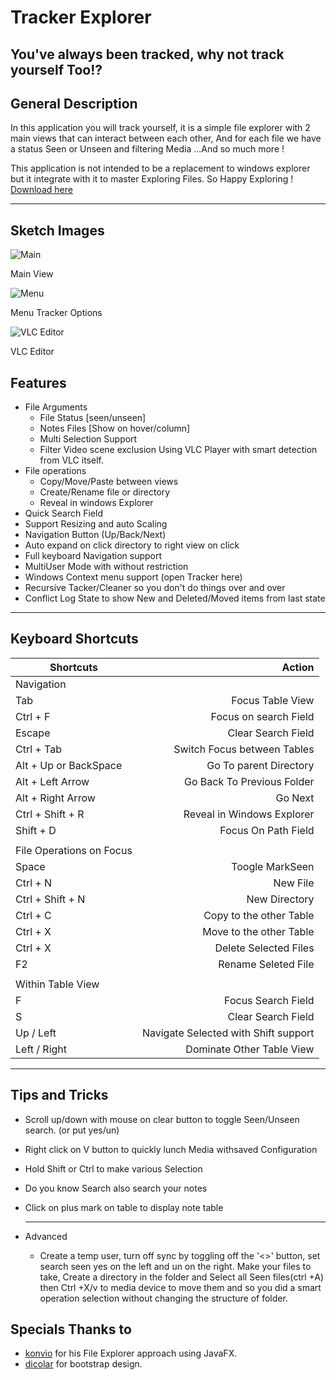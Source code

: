 # Tracker Explorer

## You've always been tracked, why not track yourself Too!?

## General Description

In this application you will track yourself, it is a simple file explorer with 2 main views that can interact between each other, And for each file we have a status Seen or Unseen and filtering Media ...And so much more !

This application is not intended to be a replacement to windows explorer but it integrate with it to master Exploring Files.
So Happy Exploring ! [Download here](https://github.com/Ahmad-Said/tracker-explorer/releases/latest)

***

## Sketch Images

![Main](https://i.imgur.com/Bd63Udx.png)

Main View

![Menu](https://i.imgur.com/Z7MCijy.png)

Menu Tracker Options

![VLC Editor](https://i.imgur.com/hlV98fa.png)

VLC Editor

## Features

* File Arguments
  * File Status [seen/unseen]
  * Notes Files [Show on hover/column]
  * Multi Selection Support
  * Filter Video scene exclusion Using VLC Player with smart detection from VLC itself.
* File operations
  * Copy/Move/Paste between views
  * Create/Rename file or directory
  * Reveal in windows Explorer
* Quick Search Field
* Support Resizing and auto Scaling
* Navigation Button (Up/Back/Next)
* Auto expand on click directory to right view on click
* Full keyboard Navigation support
* MultiUser Mode with without restriction
* Windows Context menu support (open Tracker here)
* Recursive Tacker/Cleaner so you don't do things over and over
* Conflict Log State to show New and Deleted/Moved items from last state

***

## Keyboard Shortcuts

| Shortcuts | Action |
| --------- | ------:|
| Navigation| |
| Tab|Focus Table View
|Ctrl + F | Focus on search Field|
|Escape | Clear Search Field|
|Ctrl + Tab | Switch Focus between Tables|
|Alt + Up or BackSpace | Go To parent Directory|
|Alt + Left Arrow | Go Back To Previous Folder|
|Alt + Right Arrow | Go Next|
|Ctrl + Shift + R | Reveal in Windows Explorer|
|Shift + D | Focus On Path Field|
|||
|File Operations on Focus | |
|Space | Toogle MarkSeen|
|Ctrl + N | New File|
|Ctrl + Shift + N | New Directory|
|Ctrl + C | Copy to the other Table|
|Ctrl + X | Move to the other Table|
|Ctrl + X | Delete Selected Files|
|F2| Rename Seleted File|
|||
|Within Table View| |
|F| Focus Search Field|
|S| Clear Search Field|
|Up / Left| Navigate Selected with Shift support|
|Left / Right | Dominate Other Table View|

***

## Tips and Tricks

* Scroll up/down with mouse on clear button to toggle Seen/Unseen search. (or put yes/un)
* Right click on V button to quickly lunch Media withsaved Configuration
* Hold Shift or Ctrl to make various Selection
* Do you know Search also search your notes
* Click on plus mark on table to display note table

  ***

* Advanced
  * Create a temp user, turn off sync by toggling off the '<>' button, set search seen yes on the left and un on the right. Make your files to take, Create a directory in the folder and Select all Seen files(ctrl +A) then Ctrl +X/v to media device to move them and so you did a smart operation selection without changing the structure of folder.

## Specials Thanks to

* [konvio](https://github.com/konvio/javafx-file-manager) for his File Explorer approach using JavaFX.
* [dicolar](https://github.com/dicolar/jbootx) for bootstrap design.